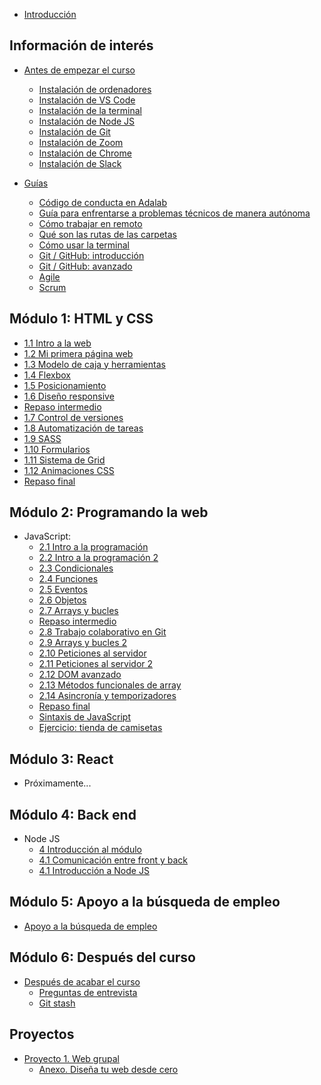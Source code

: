 - [Introducción](README.md)

## Información de interés

- [Antes de empezar el curso](instalacion/antes_de_empezar_el_curso.md)
  - [Instalación de ordenadores](instalacion/instalacion_de_ordenadores.md)
  - [Instalación de VS Code](instalacion/instalacion_de_vscode.md)
  - [Instalación de la terminal](instalacion/instalacion_de_la_terminal.md)
  - [Instalación de Node JS](instalacion/instalacion_de_node_js.md)
  - [Instalación de Git](instalacion/instalacion_de_git.md)
  - [Instalación de Zoom](instalacion/instalacion_de_zoom.md)
  - [Instalación de Chrome](instalacion/instalacion_de_chrome.md)
  - [Instalación de Slack](instalacion/instalacion_de_slack.md)

- [Guías](guias/intro.md)
  - [Código de conducta en Adalab](guias/codigo_de_conducta.md)
  - [Guía para enfrentarse a problemas técnicos de manera autónoma](guias/busqueda_de_soluciones.md)
  - [Cómo trabajar en remoto](guias/como_trabajar_en_remoto.md)
  - [Qué son las rutas de las carpetas](guias/que_son_las_rutas_de_las_carpetas.md)
  - [Cómo usar la terminal](guias/como_usar_la_terminal.md)
  - [Git / GitHub: introducción](guias/git_github_intro.md)
  - [Git / GitHub: avanzado](guias/git_github_avanzado.md)
  - [Agile](guias/agile.md)
  - [Scrum](guias/scrum.md)

## Módulo 1: HTML y CSS

- [1.1 Intro a la web](modulo_1/1_1_intro_a_la_web.md)
- [1.2 Mi primera página web](modulo_1/1_2_mi_primera_web.md)
- [1.3 Modelo de caja y herramientas](modulo_1/1_3_modelo_de_caja_y_herramientas.md)
- [1.4 Flexbox](modulo_1/1_4_posicionamiento_con_flexbox.md)
- [1.5 Posicionamiento](modulo_1/1_5_posicionamiento.md)
- [1.6 Diseño responsive](modulo_1/1_6_responsive_design.md)
- [Repaso intermedio](modulo_1/1_repaso_intermedio.md)
- [1.7 Control de versiones](modulo_1/1_7_control_de_versiones.md)
- [1.8 Automatización de tareas](modulo_1/1_8_automatizacion_de_tareas.md)
- [1.9 SASS](modulo_1/1_9_sass.md)
- [1.10 Formularios](modulo_1/1_10_formularios.md)
- [1.11 Sistema de Grid](modulo_1/1_11_sistema_de_grid.md)
- [1.12 Animaciones CSS](modulo_1/1_12_animaciones_CSS.md)
- [Repaso final](modulo_1/1_repaso.md)

## Módulo 2: Programando la web

- JavaScript:
  - [2.1 Intro a la programación](modulo_2/2_1_intro_a_la_programacion.md)
  - [2.2 Intro a la programación 2](modulo_2/2_2_intro_a_la_programacion_2.md)
  - [2.3 Condicionales](modulo_2/2_3_condicionales.md)
  - [2.4 Funciones](modulo_2/2_4_funciones.md)
  - [2.5 Eventos](modulo_2/2_5_eventos.md)
  - [2.6 Objetos](modulo_2/2_6_objetos.md)
  - [2.7 Arrays y bucles](modulo_2/2_7_arrays_y_bucles.md)
  - [Repaso intermedio](modulo_2/2_repaso_intermedio.md)
  - [2.8 Trabajo colaborativo en Git](modulo_2/2_8_trabajo_colaborativo_en_git.md)
  - [2.9 Arrays y bucles 2](modulo_2/2_9_array_y_bucles_2.md)
  - [2.10 Peticiones al servidor](modulo_2/2_10_peticiones_al_servidor.md)
  - [2.11 Peticiones al servidor 2](modulo_2/2_11_peticiones_al_servidor_2.md)
  - [2.12 DOM avanzado](modulo_2/2_12_dom_avanzado.md)
  - [2.13 Métodos funcionales de array](modulo_2/2_13_metodos_funcionales_array.md)
  - [2.14 Asincronía y temporizadores](modulo_2/2_14_asincronia.md)
  - [Repaso final](modulo_2/2_repaso.md)
  - [Sintaxis de JavaScript](modulo_2/2_sintaxis_de_js.md)
  - [Ejercicio: tienda de camisetas](modulo_2/2_ejercicio_global_tienda_de_camisetas.md)

## Módulo 3: React

- Próximamente...

<!-- - [3.1 Clases de ES6](modulo_3/3_1_clases_es6.md)
- [3.2 Intro a React](modulo_3/3_2_intro_react.md)
- [3.3 Intro a React II](modulo_3/3_3_intro_react_2.md)
- [3.4 Componentes en React](modulo_3/3_4_componentes_react.md)
- [3.5 Eventos en React](modulo_3/3_5_eventos_react.md)
- [3.6 Estado en React](modulo_3/3_6_estado_react.md)
- [3.7 React Hooks](modulo_3/3_7_react_hooks.md)
- [Repaso intermedio](modulo_3/3_repaso_intermedio.md)
- [3.8 Formularios en React](modulo_3/3_8_formularios_en_react.md)
- [3.9 Buenas prácticas](modulo_3/3_9_buenas_practicas.md)
- [3.10 Arquitectura de aplicaciones React](modulo_3/3_10_arquitectura_estado.md)
- [3.11 React router](modulo_3/3_11_react_router.md)
- [3.12 Ciclo de vida de componentes](modulo_3/3_12_ciclo_vida_componentes_react.md)
- [3.13 Testing con JavaScript](modulo_3/3_13_testing_js.md)
- [3.14 Refactoring](modulo_3/3_14_refactoring.md)
- [Repaso final](modulo_3/3_repaso.md)
- [Ejercicio: GMail](modulo_3/3_ejercicio_global_gmail.md)
-->

## Módulo 4: Back end

- Node JS
  - [4 Introducción al módulo](modulo_4/4_0_intro.md)
  - [4.1 Comunicación entre front y back](modulo_4/4_1_intro_comunicacion_front_back.md)
  - [4.1 Introducción a Node JS](modulo_4/4_1_node_intro.md)

<!-- ## Proyectos

- [Proyecto 1. Web grupal](proyectos/p1_proyecto.md)
  - [Anexo. Diseña tu web desde cero](proyectos/p1_anexo.md)
- [Proyecto 2. Awesome profile-cards](proyectos/p2_proyecto.md)
  - [Anexo. Documentación del API de Awesome Profile Cards](proyectos/p2_anexo.md)
- [Proyecto 3. Un caso de código heredado](proyectos/p3_proyecto.md) -->

## Módulo 5: Apoyo a la búsqueda de empleo

- [Apoyo a la búsqueda de empleo](modulo_5/apoyo_a_la_busqueda_de_empleo.md)

## Módulo 6: Después del curso

- [Después de acabar el curso](modulo_6/despues_de_acabar_el_curso.md)
  - [Preguntas de entrevista](modulo_6/preguntas_de_entrevista.md)
  - [Git stash](modulo_6/git_stash.md)

## Proyectos

- [Proyecto 1. Web grupal](proyectos/p1_proyecto.md)
  - [Anexo. Diseña tu web desde cero](proyectos/p1_anexo.md)
<!-- - [Proyecto 2. Awesome profile-cards](proyectos/p2_proyecto.md)
  - [Anexo. Documentación del API de Awesome Profile Cards](proyectos/p2_anexo.md) -->
<!-- - [Proyecto 3. Un caso de código heredado](proyectos/p3_proyecto.md) -->